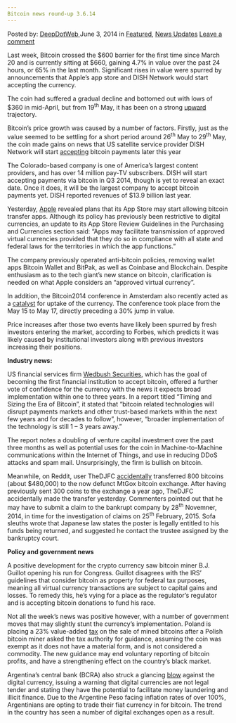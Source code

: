 ```yaml
---
Bitcoin news round-up 3.6.14
---
```

<article class="post-listing post-5881 post type-post status-publish format-standard has-post-thumbnail hentry  tag-1667 tag-bitcoin tag-news tag-roundup">
    <div class="post-inner">
        <span>Posted by: <a href="https://www.deepdotweb.com/author/admin/" title="">DeepDotWeb </a></span>
    <span>June 3, 2014</span>
    <span>in <a href="https://www.deepdotweb.com/category/deepdot-news/" rel="category tag">Featured</a>, <a href="https://www.deepdotweb.com/category/news-updates/" rel="category tag">News Updates</a></span>
    <span><a href="https://www.deepdotweb.com/2014/06/03/bitcoin-news-round-3-6-14/#respond">Leave a comment</a></span>
    </p>
    <div class="clear"></div>
    <div class="entry">
    <p>Last week, Bitcoin crossed the $600 barrier for the first time since March 20 and is currently sitting at $660, gaining 4.7% in value over the past 24 hours, or 65% in the last month. Significant rises in value were spurred by announcements that Apple’s app store and DISH Network would start accepting the currency.</p>
    <p>The coin had suffered a gradual decline and bottomed out with lows of $360 in mid-April, but from 19<sup>th</sup> May, it has been on a strong <a href="http://www.coindesk.com/bitcoin-price-crosses-600-rising-34-one-month/">upward</a> trajectory.</p>
    <p>Bitcoin’s price growth was caused by a number of factors. Firstly, just as the value seemed to be settling for a short period around 26<sup>th</sup> May to 29<sup>th</sup> May, the coin made gains on news that US satellite service provider DISH Network will start <a href="http://www.coindesk.com/dish-becomes-worlds-largest-company-accept-bitcoin/">accepting</a> bitcoin payments later this year</p>
    <p>The Colorado-based company is one of America’s largest content providers, and has over 14 million pay-TV subscribers. DISH will start accepting payments via bitcoin in Q3 2014, though is yet to reveal an exact date. Once it does, it will be the largest company to accept bitcoin payments yet. DISH reported revenues of $13.9 billion last year.</p>
    <p>Yesterday, <a href="http://www.coindesk.com/apple-policy-update-may-open-door-bitcoin-transactions/">Apple</a> revealed plans that its App Store may start allowing bitcoin transfer apps. Although its policy has previously been restrictive to digital currencies, an update to its App Store Review Guidelines in the Purchasing and Currencies section said: “Apps may facilitate transmission of approved virtual currencies provided that they do so in compliance with all state and federal laws for the territories in which the app functions.”</p>
    <p>The company previously operated anti-bitcoin policies, removing wallet apps Bitcoin Wallet and BitPak, as well as Coinbase and Blockchain. Despite enthusiasm as to the tech giant’s new stance on bitcoin, clarification is needed on what Apple considers an “approved virtual currency”.</p>
    <p>In addition, the Bitcoin2014 conference in Amsterdam also recently acted as a <a href="http://www.coindesk.com/bitcoin-2014-conference-gets-underway-amsterdam-today/">catalyst</a> for uptake of the currency. The conference took place from the May 15 to May 17, directly preceding a 30% jump in value.</p>
    <p>Price increases after those two events have likely been spurred by fresh investors entering the market, according to Forbes, which predicts it was likely caused by institutional investors along with previous investors increasing their positions.</p>
    <p><strong>Industry news:</strong></p>
    <p>US financial services firm <a href="https://equities.wedbush.com/clientsite/Research/ActionAlertFilePreview.asp?UUID=9192D81F-5C98-44C6-AA4A-8884B1DC78DD&amp;ViewerID=1CE41D7D-B184-45DA-AF98-1334A2E3030F">Wedbush Securities</a>, which has the goal of becoming the first financial institution to accept bitcoin, offered a further vote of confidence for the currency with the news it expects broad implementation within one to three years. In a report titled “Timing and Sizing the Era of Bitcoin”, it stated that “bitcoin related technologies will disrupt payments markets and other trust-based markets within the next few years and for decades to follow”, however, “broader implementation of the technology is still 1 – 3 years away.”</p>
    <p>The report notes a doubling of venture capital investment over the past three months as well as potential uses for the coin in Machine-to-Machine communications within the Internet of Things, and use in reducing DDoS attacks and spam mail. Unsurprisingly, the firm is bullish on bitcoin.</p>
    <p>Meanwhile, on Reddit, user TheDJFC <a href="http://www.reddit.com/r/Bitcoin/comments/273vi2/if_you_just_received_800_bitcoin_out_of_the_blue/">accidentally</a> transferred 800 bitcoins (about $480,000) to the now defunct MtGox bitcoin exchange. After having previously sent 300 coins to the exchange a year ago, TheDJFC accidentally made the transfer yesterday. Commenters pointed out that he may have to submit a claim to the bankrupt company by 28<sup>th</sup> Novemner, 2014, in time for the investigation of claims on 25<sup>th</sup> February, 2015. Sofa sleuths wrote that Japanese law states the poster is legally entitled to his funds being returned, and suggested he contact the trustee assigned by the bankruptcy court.</p>
    <p><strong>Policy and government news</strong></p>
    <p>A positive development for the crypto currency saw bitcoin miner B.J. Guillot opening his run for Congress. Guillot disagrees with the IRS’ guidelines that consider bitcoin as property for federal tax purposes, meaning all virtual currency transactions are subject to capital gains and losses. To remedy this, he’s vying for a place as the regulator’s regulator and is accepting bitcoin donations to fund his race.</p>
    <p>Not all the week’s news was positive however, with a number of government moves that may slightly stunt the currency’s implementation. Poland is placing a 23% value-added <a href="http://www.coindesk.com/polish-tax-authority-bitcoin-mining-profits-subject-22-vat/">tax</a> on the sale of mined bitcoins after a Polish bitcoin miner asked the tax authority for guidance, assuming the coin was exempt as it does not have a material form, and is not considered a commodity. The new guidance may end voluntary reporting of bitcoin profits, and have a strengthening effect on the country’s black market.</p>
    <p>Argentina’s central bank (BCRA) also struck a glancing <a href="http://www.coindesk.com/argentine-central-bank-issues-warning-burgeoning-bitcoin-ecosystem/">blow</a> against the digital currency, issuing a warning that digital currencies are not legal tender and stating they have the potential to facilitate money laundering and illicit finance. Due to the Argentine Peso facing inflation rates of over 100%, Argentinians are opting to trade their fiat currency in for bitcoin. The trend in the country has seen a number of digital exchanges open as a result.</p>
    </div>
    <span style="display:none"><a href="https://www.deepdotweb.com/tag/3614/" rel="tag">3614</a> <a href="https://www.deepdotweb.com/tag/bitcoin/" rel="tag">bitcoin</a> <a href="https://www.deepdotweb.com/tag/news/" rel="tag">news</a> <a href="https://www.deepdotweb.com/tag/roundup/" rel="tag">roundup</a></span> <span style="display:none" class="updated">2014-06-03</span>
    <div style="display:none" class="vcard author" itemprop="author" itemscope itemtype="http://schema.org/Person"><strong class="fn" itemprop="name"><a href="https://www.deepdotweb.com/author/admin/" title="Posts by DeepDotWeb" rel="author">DeepDotWeb</a></strong></div>
    </div>
</article>

